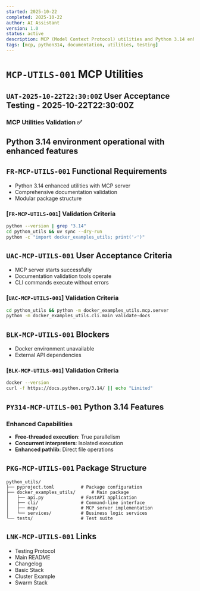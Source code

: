 ```yaml
---
started: 2025-10-22
completed: 2025-10-22
author: AI Assistant
version: 1.0
status: active
description: MCP (Model Context Protocol) utilities and Python 3.14 enhanced documentation tools
tags: [mcp, python314, documentation, utilities, testing]
---
```


# `MCP-UTILS-001` MCP Utilities

## `UAT-2025-10-22T22:30:00Z` User Acceptance Testing - 2025-10-22T22:30:00Z

### MCP Utilities Validation ✅

## Python 3.14 environment operational with enhanced features

<a id="fr-mcp-utils-001-functional-requirements"></a>

## `FR-MCP-UTILS-001` Functional Requirements

- Python 3.14 enhanced utilities with MCP server
- Comprehensive documentation validation
- Modular package structure

### [`FR-MCP-UTILS-001`] Validation Criteria

```bash
python --version | grep "3.14"
cd python_utils && uv sync --dry-run
python -c "import docker_examples_utils; print('✓')"
```

<a id="uac-mcp-utils-001-user-acceptance-criteria"></a>

## `UAC-MCP-UTILS-001` User Acceptance Criteria

- MCP server starts successfully
- Documentation validation tools operate
- CLI commands execute without errors

### [`UAC-MCP-UTILS-001`] Validation Criteria

```bash
cd python_utils && python -m docker_examples_utils.mcp.server
python -m docker_examples_utils.cli.main validate-docs
```

<a id="blk-mcp-utils-001-blockers"></a>

## `BLK-MCP-UTILS-001` Blockers

- Docker environment unavailable
- External API dependencies

### [`BLK-MCP-UTILS-001`] Validation Criteria

```bash
docker --version
curl -f https://docs.python.org/3.14/ || echo "Limited"
```

<a id="py314-mcp-utils-001-python314-features"></a>

## `PY314-MCP-UTILS-001` Python 3.14 Features

### Enhanced Capabilities

- **Free-threaded execution**: True parallelism
- **Concurrent interpreters**: Isolated execution
- **Enhanced pathlib**: Direct file operations

<a id="pkg-mcp-utils-001-package-structure"></a>

## `PKG-MCP-UTILS-001` Package Structure

```
python_utils/
├── pyproject.toml          # Package configuration
├── docker_examples_utils/      # Main package
│   ├── api.py              # FastAPI application
│   ├── cli/                # Command-line interface
│   ├── mcp/                # MCP server implementation
│   └── services/           # Business logic services
└── tests/                  # Test suite
```

<a id="lnk-mcp-utils-001-links"></a>

## `LNK-MCP-UTILS-001` Links

- Testing Protocol
- Main README
- Changelog
- Basic Stack
- Cluster Example
- Swarm Stack
